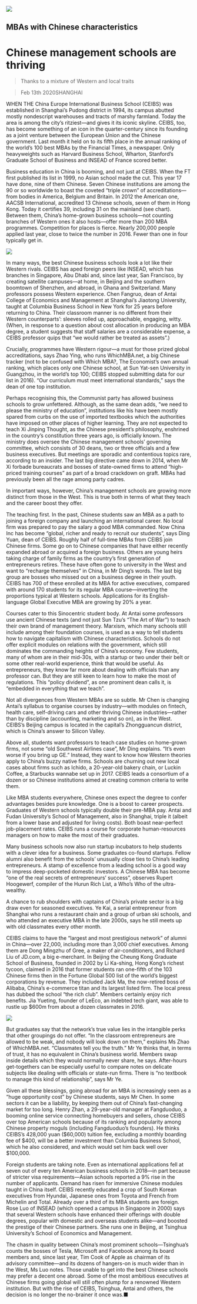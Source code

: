 ![](./images/20200215_WBD002_0.jpg)

## MBAs with Chinese characteristics

# Chinese management schools are thriving

> Thanks to a mixture of Western and local traits

> Feb 13th 2020SHANGHAI

WHEN THE China Europe International Business School (CEIBS) was established in Shanghai’s Pudong district in 1994, its campus abutted mostly nondescript warehouses and tracts of marshy farmland. Today the area is among the city’s ritziest—and gives it its iconic skyline. CEIBS, too, has become something of an icon in the quarter-century since its founding as a joint venture between the European Union and the Chinese government. Last month it held on to its fifth place in the annual ranking of the world’s 100 best MBAs by the Financial Times, a newspaper. Only heavyweights such as Harvard Business School, Wharton, Stanford’s Graduate School of Business and INSEAD of France scored better.

Business education in China is booming, and not just at CEIBS. When the FT first published its list in 1999, no Asian school made the cut. This year 17 have done, nine of them Chinese. Seven Chinese institutions are among the 90 or so worldwide to boast the coveted “triple crown” of accreditations—from bodies in America, Belgium and Britain. In 2012 the American one, AACSB International, accredited 13 Chinese schools, seven of them in Hong Kong. Today it certifies 39, including 31 on the mainland (see chart). Between them, China’s home-grown business schools—not counting branches of Western ones it also hosts—offer more than 200 MBA programmes. Competition for places is fierce. Nearly 200,000 people applied last year, close to twice the number in 2016. Fewer than one in four typically get in.

![](./images/20200215_WBC182_0.png)

In many ways, the best Chinese business schools look a lot like their Western rivals. CEIBS has aped foreign peers like INSEAD, which has branches in Singapore, Abu Dhabi and, since last year, San Francisco, by creating satellite campuses—at home, in Beijing and the southern boomtown of Shenzhen, and abroad, in Ghana and Switzerland. Many professors possess Western experience. Chen Fangruo, dean of Antai College of Economics and Management at Shanghai’s Jiaotong University, taught at Columbia Business School in New York for 25 years before returning to China. Their classroom manner is no different from their Western counterparts’: sleeves rolled up, approachable, engaging, witty. (When, in response to a question about cost allocation in producing an MBA degree, a student suggests that staff salaries are a considerable expense, a CEIBS professor quips that “we would rather be treated as assets”.)

Crucially, programmes have Western rigour—a must for those prized global accreditations, says Zhao Ying, who runs WhichMBA.net, a big Chinese tracker (not to be confused with Which MBA?, The Economist’s own annual ranking, which places only one Chinese school, at Sun Yat-sen University in Guangzhou, in the world’s top 100; CEIBS stopped submitting data for our list in 2016). “Our curriculum must meet international standards,” says the dean of one top institution.

Perhaps recognising this, the Communist party has allowed business schools to grow unfettered. Although, as the same dean adds, “we need to please the ministry of education”, institutions like his have been mostly spared from curbs on the use of imported textbooks which the authorities have imposed on other places of higher learning. They are not expected to teach Xi Jinping Thought, as the Chinese president’s philosophy, enshrined in the country’s constitution three years ago, is officially known. The ministry does oversee the Chinese management schools’ governing committee, which consists of 30 deans, two or three officials and a few business executives. But meetings are sporadic and contentious topics rare, according to an insider. The last big directive came down in 2014, when Mr Xi forbade bureaucrats and bosses of state-owned firms to attend “high-priced training courses” as part of a broad crackdown on graft. MBAs had previously been all the rage among party cadres.

In important ways, however, China’s management schools are growing more distinct from those in the West. This is true both in terms of what they teach and the career boost they offer.

The teaching first. In the past, Chinese students saw an MBA as a path to joining a foreign company and launching an international career. No local firm was prepared to pay the salary a good MBA commanded. Now China Inc has become “global, richer and ready to recruit our students”, says Ding Yuan, dean of CEIBS. Roughly half of full-time MBAs from CEIBS join Chinese firms. Some go on to Chinese companies that have either recently expanded abroad or acquired a foreign business. Others are young heirs taking charge of family firms as the country’s first generation of entrepreneurs retires. These have often gone to university in the West and want to “recharge themselves” in China, in Mr Ding’s words. The last big group are bosses who missed out on a business degree in their youth. CEIBS has 700 of these enrolled at its MBA for active executives, compared with around 170 students for its regular MBA course—inverting the proportions typical at Western schools. Applications for its English-language Global Executive MBA are growing by 20% a year.

Courses cater to this Sinocentric student body. At Antai some professors use ancient Chinese texts (and not just Sun Tzu’s “The Art of War”) to teach their own brand of management theory. Marxism, which many schools still include among their foundation courses, is used as a way to tell students how to navigate capitalism with Chinese characteristics. Schools do not offer explicit modules on relations with the government, which still dominates the commanding heights of China’s economy. Few students, many of whom are in their mid-30s, with a startup or two under their belt or some other real-world experience, think that would be useful. As entrepreneurs, they know far more about dealing with officials than any professor can. But they are still keen to learn how to make the most of regulations. This “policy dividend”, as one prominent dean calls it, is “embedded in everything that we teach”.

Not all divergences from Western MBAs are so subtle. Mr Chen is changing Antai’s syllabus to organise courses by industry—with modules on fintech, health care, self-driving cars and other thriving Chinese industries—rather than by discipline (accounting, marketing and so on), as in the West. CEIBS’s Beijing campus is located in the capital’s Zhongguancun district, which is China’s answer to Silicon Valley.

Above all, students want professors to teach case studies on home-grown firms, not some “old Southwest Airlines case”, Mr Ding explains. “It’s even worse if you bring up GE.” Instead, they want to know how Western theories apply to China’s buzzy native firms. Schools are churning out new local cases about firms such as Ichido, a 20-year-old bakery chain, or Luckin Coffee, a Starbucks wannabe set up in 2017. CEIBS leads a consortium of a dozen or so Chinese institutions aimed at creating common criteria to write them.

Like MBA students everywhere, Chinese ones expect the degree to confer advantages besides pure knowledge. One is a boost to career prospects. Graduates of Western schools typically double their pre-MBA pay. Antai and Fudan University’s School of Management, also in Shanghai, triple it (albeit from a lower base and adjusted for living costs). Both boast near-perfect job-placement rates. CEIBS runs a course for corporate human-resources managers on how to make the most of their graduates.

Many business schools now also run startup incubators to help students with a clever idea for a business. Some graduates co-found startups. Fellow alumni also benefit from the schools’ unusually close ties to China’s leading entrepreneurs. A stamp of excellence from a leading school is a good way to impress deep-pocketed domestic investors. A Chinese MBA has become “one of the real secrets of entrepreneurs’ success”, observes Rupert Hoogewerf, compiler of the Hurun Rich List, a Who’s Who of the ultra-wealthy.

A chance to rub shoulders with captains of China’s private sector is a big draw even for seasoned executives. Ye Kai, a serial entrepreneur from Shanghai who runs a restaurant chain and a group of urban ski schools, and who attended an executive MBA in the late 2000s, says he still meets up with old classmates every other month.

CEIBS claims to have the “largest and most prestigious network” of alumni in China—over 22,000, including more than 3,000 chief executives. Among them are Dong Mingzhu of Gree, a maker of air-conditioners, and Richard Liu of JD.com, a big e-merchant. In Beijing the Cheung Kong Graduate School of Business, founded in 2002 by Li Ka-shing, Hong Kong’s richest tycoon, claimed in 2016 that former students ran one-fifth of the 103 Chinese firms then in the Fortune Global 500 list of the world’s biggest corporations by revenue. They included Jack Ma, the now-retired boss of Alibaba, China’s e-commerce titan and its largest listed firm. The local press has dubbed the school “the rich club”. Members certainly enjoy rich benefits. Jia Yueting, founder of LeEco, an indebted tech giant, was able to rustle up $600m from about a dozen classmates in 2016.

![](./images/20200215_WBD003_0.jpg)

But graduates say that the network’s true value lies in the intangible perks that other groupings do not offer. “In the classroom entrepreneurs are allowed to be weak, and nobody will look down on them,” explains Ms Zhao of WhichMBA.net. “Classmates tell you the truth.” Mr Ye thinks that, in terms of trust, it has no equivalent in China’s business world. Members swap inside details which they would normally never share, he says. After-hours get-togethers can be especially useful to compare notes on delicate subjects like dealing with officials or state-run firms. There is “no textbook to manage this kind of relationship”, says Mr Ye.

Given all these blessings, going abroad for an MBA is increasingly seen as a “huge opportunity cost” by Chinese students, says Mr Chen. In some sectors it can be a liability, by keeping them out of China’s fast-changing market for too long. Henry Zhan, a 29-year-old manager at Fangduoduo, a booming online service connecting homebuyers and sellers, chose CEIBS over top American schools because of its ranking and popularity among Chinese property moguls (including Fangduoduo’s founders). He thinks CEIBS’s 428,000 yuan ($60,000) tuition fee, excluding a monthly boarding fee of $400, will be a better investment than Columbia Business School, which he also considered, and which would set him back well over $100,000.

Foreign students are taking note. Even as international applications fell at seven out of every ten American business schools in 2018—in part because of stricter visa requirements—Asian schools reported a 9% rise in the number of applicants. Demand has risen for immersive Chinese modules taught in China itself. CEIBS recently educated a crop of South Korean executives from Hyundai, Japanese ones from Toyota and French from Michelin and Total. Already over a third of its MBA students are foreign. Rose Luo of INSEAD (which opened a campus in Singapore in 2000) says that several Western schools have enhanced their offerings with double degrees, popular with domestic and overseas students alike—and boosted the prestige of their Chinese partners. She runs one in Beijing, at Tsinghua University’s School of Economics and Management.

The chasm in quality between China’s most prominent schools—Tsinghua’s counts the bosses of Tesla, Microsoft and Facebook among its board members and, since last year, Tim Cook of Apple as chairman of its advisory committee—and its dozens of hangers-on is much wider than in the West, Ms Luo notes. Those unable to get into the best Chinese schools may prefer a decent one abroad. Some of the most ambitious executives at Chinese firms going global will still often plump for a renowned Western institution. But with the rise of CEIBS, Tsinghua, Antai and others, the decision is no longer the no-brainer it once was.■